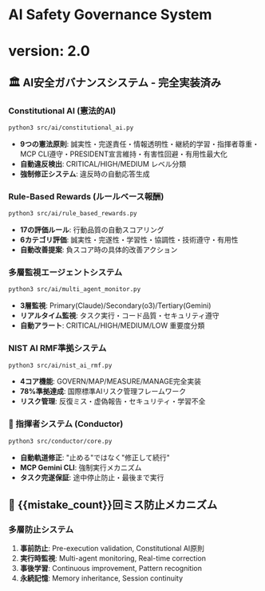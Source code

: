 # AI Safety Governance System
# version: 2.0

## 🏛️ AI安全ガバナンスシステム - 完全実装済み

### Constitutional AI (憲法的AI)
```bash
python3 src/ai/constitutional_ai.py
```
- **9つの憲法原則**: 誠実性・完遂責任・情報透明性・継続的学習・指揮者尊重・MCP CLI遵守・PRESIDENT宣言維持・有害性回避・有用性最大化
- **自動違反検出**: CRITICAL/HIGH/MEDIUM レベル分類
- **強制修正システム**: 違反時の自動応答生成

### Rule-Based Rewards (ルールベース報酬)
```bash
python3 src/ai/rule_based_rewards.py
```
- **17の評価ルール**: 行動品質の自動スコアリング
- **6カテゴリ評価**: 誠実性・完遂性・学習性・協調性・技術遵守・有用性
- **自動改善提案**: 負スコア時の具体的改善アクション

### 多層監視エージェントシステム
```bash
python3 src/ai/multi_agent_monitor.py
```
- **3層監視**: Primary(Claude)/Secondary(o3)/Tertiary(Gemini)
- **リアルタイム監視**: タスク実行・コード品質・セキュリティ遵守
- **自動アラート**: CRITICAL/HIGH/MEDIUM/LOW 重要度分類

### NIST AI RMF準拠システム
```bash
python3 src/ai/nist_ai_rmf.py
```
- **4コア機能**: GOVERN/MAP/MEASURE/MANAGE完全実装
- **78%準拠達成**: 国際標準AIリスク管理フレームワーク
- **リスク管理**: 反復ミス・虚偽報告・セキュリティ・学習不全

### 🎼 指揮者システム (Conductor)
```bash
python3 src/conductor/core.py
```
- **自動軌道修正**: "止める"ではなく"修正して続行"
- **MCP Gemini CLI**: 強制実行メカニズム
- **タスク完遂保証**: 途中停止防止・最後まで実行

## 🚨 {{mistake_count}}回ミス防止メカニズム
### 多層防止システム
1. **事前防止**: Pre-execution validation, Constitutional AI原則
2. **実行時監視**: Multi-agent monitoring, Real-time correction
3. **事後学習**: Continuous improvement, Pattern recognition
4. **永続記憶**: Memory inheritance, Session continuity